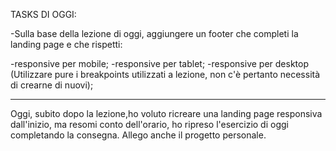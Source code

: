 TASKS DI OGGI:

-Sulla base della lezione di oggi, aggiungere un footer che completi la landing page e che rispetti:

-responsive per mobile;
-responsive per tablet;
-responsive per desktop (Utilizzare pure i breakpoints utilizzati a lezione, non c'è pertanto necessità di crearne di nuovi);

---------------------------------------------------------------

Oggi, subito dopo la lezione,ho voluto ricreare una landing page responsiva dall'inizio, ma resomi conto dell'orario, ho ripreso l'esercizio di oggi completando la consegna. Allego anche il progetto personale.